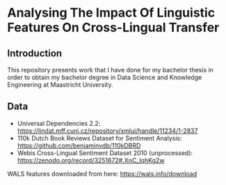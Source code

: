# Analysing The Impact Of Linguistic Features On Cross-Lingual Transfer
## Introduction
This repository presents work that I have done for my bachelor thesis in order to obtain my bachelor degree in Data Science and Knowledge Engineering at Maastricht University.
## Data
* Universal Dependencies 2.2: https://lindat.mff.cuni.cz/repository/xmlui/handle/11234/1-2837
* 110k Dutch Book Reviews Dataset for Sentiment Analysis: https://github.com/benjaminvdb/110kDBRD
* Webis Cross-Lingual Sentiment Dataset 2010 (unprocessed): https://zenodo.org/record/3251672#.XnC_IqhKg2w

WALS features downloaded from here: https://wals.info/download